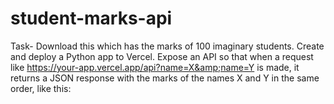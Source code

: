# student-marks-api
Task- Download this  which has the marks of 100 imaginary students.  Create and deploy a Python app to Vercel. Expose an API so that when a request like https://your-app.vercel.app/api?name=X&amp;name=Y is made, it returns a JSON response with the marks of the names X and Y in the same order, like this:
